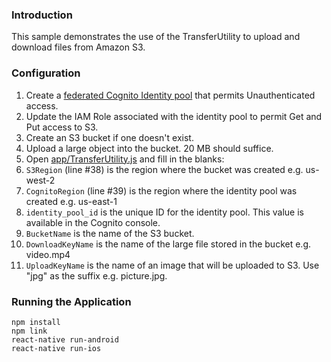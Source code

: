 ### Introduction
This sample demonstrates the use of the TransferUtility to upload and download files from Amazon S3. 

### Configuration
1. Create a [federated Cognito Identity pool](https://console.aws.amazon.com/cognito/federated/?region=us-east-1) that permits Unauthenticated access. 
2. Update the IAM Role associated with the identity pool to permit Get and Put access to S3.
3. Create an S3 bucket if one doesn't exist.
4. Upload a large object into the bucket. 20 MB should suffice.
5. Open [app/TransferUtility.js](https://github.com/awslabs/aws-sdk-react-native/blob/master/TransferUtility/example/app/TransferUtility.js) and fill in the blanks:
  1. `S3Region` (line #38) is the region where the bucket was created e.g. us-west-2
  2. `CognitoRegion` (line #39) is the region where the identity pool was created e.g. us-east-1
  3. `identity_pool_id` is the unique ID for the identity pool. This value is available in the Cognito console.
  4. `BucketName` is the name of the S3 bucket.
  5. `DownloadKeyName` is the name of the large file stored in the bucket e.g. video.mp4
  6. `UploadKeyName` is the name of an image that will be uploaded to S3. Use "jpg" as the suffix e.g. picture.jpg.

### Running the Application
```
npm install
npm link
react-native run-android
react-native run-ios
```
